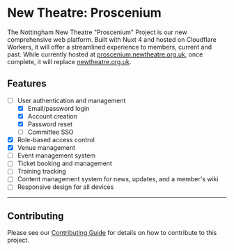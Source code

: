# New Theatre: Proscenium

The Nottingham New Theatre "Proscenium" Project is our new comprehensive web platform. Built with Nuxt 4 and hosted on Cloudflare Workers, it will offer a streamlined experience to members, current and past. While currently hosted at [proscenium.newtheatre.org.uk](https://proscenium.nottinghamnewtheatre.org.uk), once complete, it will replace [newtheatre.org.uk](https://newtheatre.org.uk).

## Features

- [ ] User authentication and management
    - [x] Email/password login
    - [x] Account creation
    - [x] Password reset
    - [ ] Committee SSO
- [x] Role-based access control
- [x] Venue management
- [ ] Event management system
- [ ] Ticket booking and management
- [ ] Training tracking
- [ ] Content management system for news, updates, and a member's wiki
- [ ] Responsive design for all devices

---

## Contributing

Please see our [Contributing Guide](./CONTRIBUTING.md) for details on how to contribute to this project.
